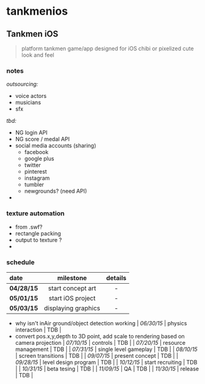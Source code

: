 # tankmenios

## Tankmen iOS

> platform tankmen game/app designed for iOS
> chibi or pixelized cute look and feel

### notes

_outsourcing:_
<br/>

- voice actors
- musicians
- sfx

_tbd:_
<br/>

- NG login API
- NG score / medal API
- social media accounts (sharing)
    - facebook
    - google plus
    - twitter
    - pinterest
    - instagram
    - tumbler
    - newgrounds? (need API)
- 


### texture automation

- from .swf?
- rectangle packing
- output to texture ?
- 


### schedule

| date | milestone | details |
|:---- |:---------:|:-------:|
| **04/28/15** | start concept art | - |
| **05/01/15** | start iOS project | - |
| **05/03/15** | displaying graphics | - |
- why isn't inAir ground/object detection working
| _06/30/15_ | physics interaction | TDB |
- convert pos.x,y,depth to 3D point, add scale to rendering based on camera projection
| _07/10/15_ | controls | TDB |
| _07/20/15_ | resource management | TDB |
| _07/31/15_ | single level gameplay | TDB |
| _08/10/15_ | screen transitions | TDB |
| _09/07/15_ | present concept | TDB |
| _09/28/15_ | level design program | TDB |
| _10/12/15_ | start recruiting | TDB |
| _10/31/15_ | beta tesing | TDB |
| _11/09/15_ | QA | TDB |
| _11/30/15_ | release | TDB |











